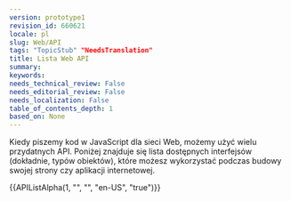 ```yaml
---
version: prototype1
revision_id: 660621
locale: pl
slug: Web/API
tags: "TopicStub" "NeedsTranslation"
title: Lista Web API
summary: 
keywords: 
needs_technical_review: False
needs_editorial_review: False
needs_localization: False
table_of_contents_depth: 1
based_on: None
---
```

<p>Kiedy piszemy kod w JavaScript dla sieci Web, możemy użyć wielu przydatnych API. Poniżej znajduje się lista dostępnych interfejsów (dokładnie, typów obiektów), które możesz wykorzystać podczas budowy swojej strony czy aplikacji internetowej.</p>
<div>
 {{APIListAlpha(1, "", "", "en-US", "true")}}</div>

